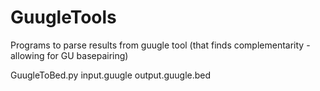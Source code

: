 # GuugleTools
Programs to parse results from guugle tool (that finds complementarity - allowing for GU basepairing)


GuugleToBed.py  input.guugle output.guugle.bed

